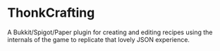 # ThonkCrafting
A Bukkit/Spigot/Paper plugin for creating and editing recipes using the internals of the game to replicate that lovely JSON experience.
